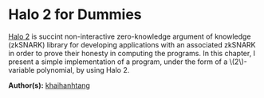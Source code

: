 # Halo 2 for Dummies
[Halo 2](https://zcash.github.io/halo2/) is succint non-interactive zero-knowledge argument of knowledge (zkSNARK) library for developing applications with an associated zkSNARK in order to prove their honesty in computing the programs. In this chapter, I present a simple implementation of a program, under the form of a \\(2\\)-variable polynomial, by using Halo 2.

**Author(s):** [khaihanhtang](https://github.com/khaihanhtang)